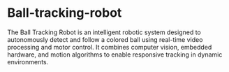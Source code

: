 # Ball-tracking-robot
The Ball Tracking Robot is an intelligent robotic system designed to autonomously detect and follow a colored ball using real-time video processing and motor control. It combines computer vision, embedded hardware, and motion algorithms to enable responsive tracking in dynamic environments.
